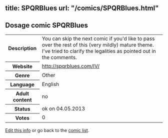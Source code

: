 title: SPQRBlues
url: "/comics/SPQRBlues.html"
---
Dosage comic SPQRBlues
-----------------------------------------

<p id="msg"></p>
<script type="text/javascript">
if (window.location.search === '?edit_info_mail=sent_ok') {
  var elem = document.getElementById("msg");
  elem.innerHTML = 'Edited information sucessfully sent for review, which is usually done daily. Thanks!';
  elem.className = 'ok';
}
</script>
<table class="comicinfo">
<tr>
<th>Description</th><td>You can skip the next comic if you'd like to pass over the rest of this (very mildly) mature theme. I've tried to clarify the legalities as pointed out in the comments.</td>
</tr>
<tr>
<th>Website</th><td><a href="http://spqrblues.com/IV/">http://spqrblues.com/IV/</a></td>
</tr>
<tr>
<th>Genre</th><td>Other</td>
</tr>
<tr>
<th>Language</th><td>English</td>
</tr>
<tr>
<th>Adult content</th><td>no</td>
</tr>
<tr>
<th>Status</th><td>ok on 04.05.2013</td>
</tr>
<tr>
<th>Votes</th><td>0</td>
</tr>
</table>

[Edit this info](SPQRBlues_edit.html) or go back to the [comic list](../comic-index.html).
